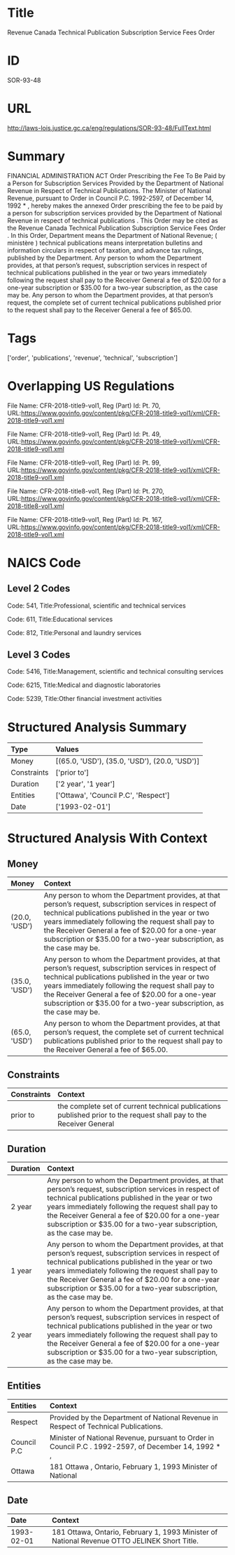 # Title
Revenue Canada Technical Publication Subscription Service Fees Order


# ID
SOR-93-48

# URL
http://laws-lois.justice.gc.ca/eng/regulations/SOR-93-48/FullText.html


# Summary
FINANCIAL ADMINISTRATION ACT Order Prescribing the Fee To Be Paid by a Person for Subscription Services Provided by the Department of National Revenue in Respect of Technical Publications.
The Minister of National Revenue, pursuant to Order in Council P.C. 1992-2597, of December 14, 1992 * , hereby makes the annexed  Order prescribing the fee to be paid by a person for subscription services provided by the Department of National Revenue in respect of technical publications .
This Order may be cited as the  Revenue Canada Technical Publication Subscription Service Fees Order .
In this Order, Department  means the Department of National Revenue; ( ministère ) technical publications  means interpretation bulletins and information circulars in respect of taxation, and advance tax rulings, published by the Department.
Any person to whom the Department provides, at that person’s request, subscription services in respect of technical publications published in the year or two years immediately following the request shall pay to the Receiver General a fee of $20.00 for a one-year subscription or $35.00 for a two-year subscription, as the case may be.
Any person to whom the Department provides, at that person’s request, the complete set of current technical publications published prior to the request shall pay to the Receiver General a fee of $65.00.


# Tags
['order', 'publications', 'revenue', 'technical', 'subscription']


# Overlapping US Regulations
File Name: CFR-2018-title9-vol1, Reg (Part) Id: Pt. 70, URL:https://www.govinfo.gov/content/pkg/CFR-2018-title9-vol1/xml/CFR-2018-title9-vol1.xml

File Name: CFR-2018-title9-vol1, Reg (Part) Id: Pt. 49, URL:https://www.govinfo.gov/content/pkg/CFR-2018-title9-vol1/xml/CFR-2018-title9-vol1.xml

File Name: CFR-2018-title9-vol1, Reg (Part) Id: Pt. 99, URL:https://www.govinfo.gov/content/pkg/CFR-2018-title9-vol1/xml/CFR-2018-title9-vol1.xml

File Name: CFR-2018-title8-vol1, Reg (Part) Id: Pt. 270, URL:https://www.govinfo.gov/content/pkg/CFR-2018-title8-vol1/xml/CFR-2018-title8-vol1.xml

File Name: CFR-2018-title9-vol1, Reg (Part) Id: Pt. 167, URL:https://www.govinfo.gov/content/pkg/CFR-2018-title9-vol1/xml/CFR-2018-title9-vol1.xml




# NAICS Code
## Level 2 Codes
Code: 541, Title:Professional, scientific and technical services

Code: 611, Title:Educational services

Code: 812, Title:Personal and laundry services




## Level 3 Codes
Code: 5416, Title:Management, scientific and technical consulting services

Code: 6215, Title:Medical and diagnostic laboratories

Code: 5239, Title:Other financial investment activities







# Structured Analysis Summary
| Type        | Values                                        |
|:------------|:----------------------------------------------|
| Money       | [(65.0, 'USD'), (35.0, 'USD'), (20.0, 'USD')] |
| Constraints | ['prior to']                                  |
| Duration    | ['2 year', '1 year']                          |
| Entities    | ['Ottawa', 'Council P.C', 'Respect']          |
| Date        | ['1993-02-01']                                |


# Structured Analysis With Context
 


## Money
| Money         | Context                                                                                                                                                                                                                                                                                                                                        |
|:--------------|:-----------------------------------------------------------------------------------------------------------------------------------------------------------------------------------------------------------------------------------------------------------------------------------------------------------------------------------------------|
| (20.0, 'USD') | Any person to whom the Department provides, at that person’s request, subscription services in respect of technical publications published in the year or two years immediately following the request shall pay to the Receiver General a fee of $20.00 for a one-year subscription or $35.00 for a two-year subscription, as the case may be. |
| (35.0, 'USD') | Any person to whom the Department provides, at that person’s request, subscription services in respect of technical publications published in the year or two years immediately following the request shall pay to the Receiver General a fee of $20.00 for a one-year subscription or $35.00 for a two-year subscription, as the case may be. |
| (65.0, 'USD') | Any person to whom the Department provides, at that person’s request, the complete set of current technical publications published prior to the request shall pay to the Receiver General a fee of $65.00.                                                                                                                                     |


## Constraints
| Constraints   | Context                                                                                                             |
|:--------------|:--------------------------------------------------------------------------------------------------------------------|
| prior to      | the complete set of current technical publications published prior to the request shall pay to the Receiver General |


## Duration
| Duration   | Context                                                                                                                                                                                                                                                                                                                                        |
|:-----------|:-----------------------------------------------------------------------------------------------------------------------------------------------------------------------------------------------------------------------------------------------------------------------------------------------------------------------------------------------|
| 2 year     | Any person to whom the Department provides, at that person’s request, subscription services in respect of technical publications published in the year or two years immediately following the request shall pay to the Receiver General a fee of $20.00 for a one-year subscription or $35.00 for a two-year subscription, as the case may be. |
| 1 year     | Any person to whom the Department provides, at that person’s request, subscription services in respect of technical publications published in the year or two years immediately following the request shall pay to the Receiver General a fee of $20.00 for a one-year subscription or $35.00 for a two-year subscription, as the case may be. |
| 2 year     | Any person to whom the Department provides, at that person’s request, subscription services in respect of technical publications published in the year or two years immediately following the request shall pay to the Receiver General a fee of $20.00 for a one-year subscription or $35.00 for a two-year subscription, as the case may be. |


## Entities
| Entities    | Context                                                                                              |
|:------------|:-----------------------------------------------------------------------------------------------------|
| Respect     | Provided by the Department of National Revenue in Respect  of Technical Publications.                |
| Council P.C | Minister of National Revenue, pursuant to Order in Council P.C . 1992-2597, of December 14, 1992 * , |
| Ottawa      | 181  Ottawa , Ontario, February 1, 1993 Minister of National                                         |


## Date
| Date       | Context                                                                                      |
|:-----------|:---------------------------------------------------------------------------------------------|
| 1993-02-01 | 181 Ottawa, Ontario, February 1, 1993 Minister of National Revenue OTTO JELINEK Short Title. |


